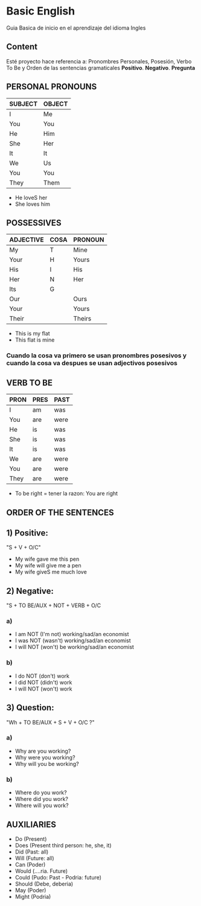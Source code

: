 # Basic English
Guia Basica de inicio en el aprendizaje del idioma Ingles

## Content
Esté proyecto hace referencia a: Pronombres Personales, Posesión, Verbo To Be y Orden de las sentencias gramaticales **Positivo**. **Negativo**. **Pregunta**

## PERSONAL PRONOUNS

| SUBJECT | OBJECT  |
|---|---|
| I |  Me |
| You |  You |
| He |  Him |
| She | Her  |
| It | It  |
| We |  Us |
| You |  You |
| They | Them  |

- He loveS her
- She loves him

## POSSESSIVES
|  ADJECTIVE |  COSA |  PRONOUN |
|---|---|---|
|  My |  T | Mine  |
|  Your |  H |  Yours |
|  His |  I |  His |
|  Her |  N |  Her |
|  Its |  G |   |
|  Our |   |  Ours |
|  Your |   |  Yours |
|  Their |   |  Theirs |

- This is my flat
- This flat is mine
### Cuando la cosa va primero se usan pronombres posesivos y cuando la cosa va despues se usan adjectivos posesivos


## VERB TO BE
|  PRON  |  PRES  |  PAST  |
|---|---|---|
|  I  |  am  |  was  |
|  You  |  are  |  were  |
|  He  |  is  |  was  |
|  She  |  is  |  was  |
|  It  |  is  |  was  |
|  We  |  are  |  were  |
|  You  |  are  |  were  |
|  They  |  are  |  were  |

- To be right = tener la razon: You are right

## ORDER OF THE SENTENCES

## 1) Positive:
"S + V + O/C"
* My wife gave me this pen
* My wife will give me a pen
* My wife giveS me much love

## 2) Negative: 
"S + TO BE/AUX + NOT + VERB + O/C
 ### a) 
* I am NOT (I'm not) working/sad/an economist 
* I was NOT (wasn't) working/sad/an economist
* I will NOT (won't) be working/sad/an economist
### b)
* I do NOT (don't) work
* I did NOT (didn't) work
* I will NOT (won't) work

## 3) Question: 
"Wh + TO BE/AUX + S + V + O/C ?"
### a)
* Why are you working?
* Why were you working?
* Why will you be working?
### b)
* Where do you work?
* Where did you work?
* Where will you work?

## AUXILIARIES

* Do (Present) 
* Does (Present third person: he, she, it)
* Did (Past: all)
* Will (Future: all)
* Can (Poder) 
* Would (....ria. Future)
* Could (Pudo: Past - Podria: future)
* Should (Debe, deberia)
* May (Poder)
* Might (Podria)
